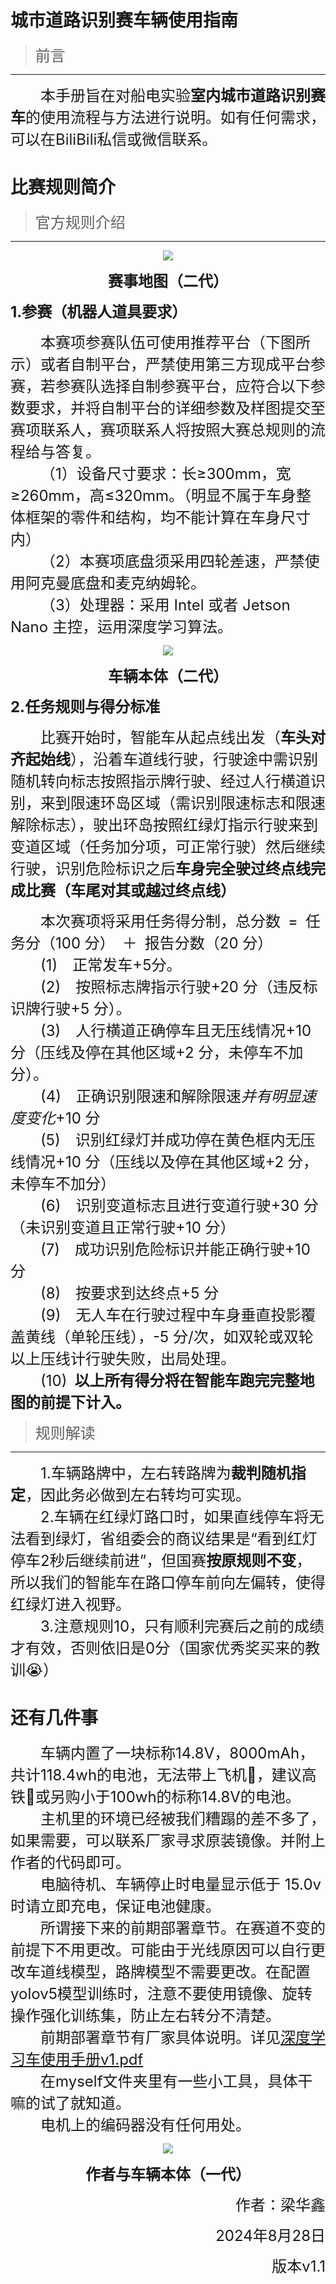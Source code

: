 # 城市道路识别赛车辆使用指南

> <font size=5>前言</font>

---

<font size=5>&emsp;&emsp;本手册旨在对船电实验**室内城市道路识别赛车**的使用流程与方法进行说明。如有任何需求，可以在BiliBili私信或微信联系。</font>

# 比赛规则简介

> <font size=5>官方规则介绍</font>

---

<div style="text-align:center;">  
    <img src="/main/docs/img/map.png" style="display:inline-block;">  
</div>

<font size=5><center>__赛事地图（二代）__</center></font>



<font size=5>**1.参赛（机器人道具要求）**</font>

<font size=5>&emsp;&emsp;本赛项参赛队伍可使用推荐平台（下图所示）或者自制平台，严禁使用第三方现成平台参赛，若参赛队选择自制参赛平台，应符合以下参数要求，并将自制平台的详细参数及样图提交至赛项联系人，赛项联系人将按照大赛总规则的流程给与答复。\
&emsp;&emsp;（1）设备尺寸要求：长≥300mm，宽≥260mm，高≤320mm。（明显不属于车身整体框架的零件和结构，均不能计算在车身尺寸内）\
&emsp;&emsp;（2）本赛项底盘须采用四轮差速，严禁使用阿克曼底盘和麦克纳姆轮。\
&emsp;&emsp;（3）处理器：采用 Intel 或者 Jetson Nano 主控，运用深度学习算法。\
</font>

</font>

<div style="text-align:center;">  
    <img src="/main/docs/img/car2.png" style="display:inline-block;">  
</div>

<font size=5><center>__车辆本体（二代）__</center></font>

<font size=5>**2.任务规则与得分标准**</font>

<font size=5>&emsp;&emsp;比赛开始时，智能车从起点线出发（**车头对齐起始线**），沿着车道线行驶，行驶途中需识别随机转向标志按照指示牌行驶、经过人行横道识别，来到限速环岛区域（需识别限速标志和限速解除标志），驶出环岛按照红绿灯指示行驶来到变道区域（任务加分项，可正常行驶）然后继续行驶，识别危险标识之后**车身完全驶过终点线完成比赛（车尾对其或越过终点线）**
</font>

<font size=5>&emsp;&emsp;本次赛项将采用任务得分制，总分数&ensp;=&ensp;任务分（100 分）&ensp;＋&ensp;报告分数（20 分）\
&emsp;&emsp;(1)&emsp;正常发车+5分。\
&emsp;&emsp;(2)&emsp;按照标志牌指示行驶+20 分（违反标识牌行驶+5 分）。\
&emsp;&emsp;(3)&emsp;人行横道正确停车且无压线情况+10 分（压线及停在其他区域+2 分，未停车不加分）。\
&emsp;&emsp;(4)&emsp;正确识别限速和解除限速*并有明显速度变化*+10 分\
&emsp;&emsp;(5)&emsp;识别红绿灯并成功停在黄色框内无压线情况+10 分（压线以及停在其他区域+2 分，未停车不加分）\
&emsp;&emsp;(6)&emsp;识别变道标志且进行变道行驶+30 分（未识别变道且正常行驶+10 分）\
&emsp;&emsp;(7)&emsp;成功识别危险标识并能正确行驶+10 分\
&emsp;&emsp;(8)&emsp;按要求到达终点+5 分\
&emsp;&emsp;(9)&emsp;无人车在行驶过程中车身垂直投影覆盖黄线（单轮压线），-5 分/次，如双轮或双轮以上压线计行驶失败，出局处理。\
&emsp;&emsp;(10)&ensp;**以上所有得分将在智能车跑完完整地图的前提下计入。**\
</font>

> <font size=5>规则解读</font>

---

<font size=5>&emsp;&emsp;1.车辆路牌中，左右转路牌为**裁判随机指定**，因此务必做到左右转均可实现。 \
&emsp;&emsp;2.车辆在红绿灯路口时，如果直线停车将无法看到绿灯，省组委会的商议结果是“看到红灯停车2秒后继续前进”，但国赛**按原规则不变**，所以我们的智能车在路口停车前向左偏转，使得红绿灯进入视野。 \
&emsp;&emsp;3.注意规则10，只有顺利完赛后之前的成绩才有效，否则依旧是0分（国家优秀奖买来的教训😭） \
</font>

# 还有几件事

<font size=5>&emsp;&emsp;车辆内置了一块标称14.8V，8000mAh，共计118.4wh的电池，无法带上飞机🛫，建议高铁🚝或另购小于100wh的标称14.8V的电池。\
&emsp;&emsp;主机里的环境已经被我们糟蹋的差不多了，如果需要，可以联系厂家寻求原装镜像。并附上作者的代码即可。\
&emsp;&emsp;电脑待机、车辆停止时电量显示低于 15.0v 时请立即充电，保证电池健康。\
&emsp;&emsp;所谓接下来的前期部署章节。在赛道不变的前提下不用更改。可能由于光线原因可以自行更改车道线模型，路牌模型不需要更改。在配置yolov5模型训练时，注意不要使用镜像、旋转操作强化训练集，防止左右转分不清楚。\
&emsp;&emsp;前期部署章节有厂家具体说明。详见[深度学习车使用手册v1.pdf](https://qi9206pf15p.feishu.cn/wiki/N9BCwhBFeiI6pmkGGJ2cpsUWnOh?from=from_copylink)\
&emsp;&emsp;在myself文件夹里有一些小工具，具体干嘛的试了就知道。\
&emsp;&emsp;电机上的编码器没有任何用处。\
</font>

<div style="text-align:center;">  
    <img src="/main/docs/img/car.jpg" style="display:inline-block;">  
</div>

<font size=5><center>__作者与车辆本体（一代）__</center></font>

<font size=5><p align="right">作者：梁华鑫</p></font>

<font size=5><p align="right">2024年8月28日</p></font>

<font size=5><p align="right">版本v1.1</p></font>